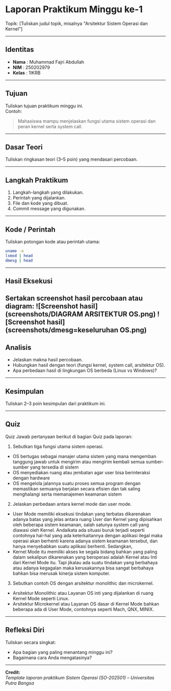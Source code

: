 
# Laporan Praktikum Minggu ke-1
Topik: [Tuliskan judul topik, misalnya "Arsitektur Sistem Operasi dan Kernel"]

---

## Identitas
- **Nama**  : Muhammad Fajri Abdullah 
- **NIM**   : 250202979
- **Kelas** : 1IKRB
---

## Tujuan
Tuliskan tujuan praktikum minggu ini.  
Contoh:  
> Mahasiswa mampu menjelaskan fungsi utama sistem operasi dan peran kernel serta system call.

---

## Dasar Teori
Tuliskan ringkasan teori (3–5 poin) yang mendasari percobaan.

---

## Langkah Praktikum
1. Langkah-langkah yang dilakukan.  
2. Perintah yang dijalankan.  
3. File dan kode yang dibuat.  
4. Commit message yang digunakan.

---

## Kode / Perintah
Tuliskan potongan kode atau perintah utama:
```bash
uname -a
lsmod | head
dmesg | head
```

---

## Hasil Eksekusi
Sertakan screenshot hasil percobaan atau diagram:
![Screenshot hasil](screenshots/DIAGRAM ARSITEKTUR OS.png)
![Screenshot hasil](screenshots/dmesg=keseluruhan OS.png)
---

## Analisis
- Jelaskan makna hasil percobaan.  
- Hubungkan hasil dengan teori (fungsi kernel, system call, arsitektur OS).  
- Apa perbedaan hasil di lingkungan OS berbeda (Linux vs Windows)?  

---

## Kesimpulan
Tuliskan 2–3 poin kesimpulan dari praktikum ini.

---

## Quiz
Quiz
Jawab pertanyaan berikut di bagian Quiz pada laporan:

1. Sebutkan tiga fungsi utama sistem operasi.
- OS bertugas sebagai manajer utama sistem yang mana mengemban tanggung jawab untuk mengirim atau mengirim kembali semua sumber-sumber yang tersedia di sistem
- OS menyediakan ruang atau jembatan agar user bisa berinteraksi dengan hardware
- OS mengelola jalannya suatu proses semua program dengan memastikan semuanya berjalan secara efisien dan tak saling menghalangi serta memanajemen keamanan sistem

2. Jelaskan perbedaan antara kernel mode dan user mode.
- User Mode memiliki eksekusi tindakan yang terbatas dikarenakan adanya batas yang jelas antara ruang User dan Kernel yang dipisahkan oleh beberapa sistem keamanan, salah satunya system call yang diawasi oleh Kernel. Andaikata ada situasi buruk terjadi seperti contohnya hal-hal yang ada keterkaitannya dengan aplikasi ilegal maka operasi akan berhenti karena adanya sistem keamanan tersebut, dan hanya menyebabkan suatu aplikasi berhenti. Sedangkan,
- Kernel Mode itu memiliki akses ke segala bidang bahkan yang paling dalam sekalipun dikarenakan yang beroperasi adalah Kernel atau Inti dari Kernel Mode itu. Tapi jikalau ada suatu tindakan yang berbahaya atau adanya kegagalan maka kerusakannya bisa sangat berbahaya bahkan bisa merusak kinerja sistem komputer.

3. Sebutkan contoh OS dengan arsitektur monolithic dan microkernel.
- Arsitektur Monolithic atau Layanan OS inti yang dijalankan di ruang Kernel Mode seperti Linux.
- Arsitektur Microkernel atau  Layanan OS dasar di Kernel Mode bahkan beberapa ada di User Mode, contohnya seperti Mach, QNX, MINIX.

---

## Refleksi Diri
Tuliskan secara singkat:
- Apa bagian yang paling menantang minggu ini?  
- Bagaimana cara Anda mengatasinya?  

---

**Credit:**  
_Template laporan praktikum Sistem Operasi (SO-202501) – Universitas Putra Bangsa_
